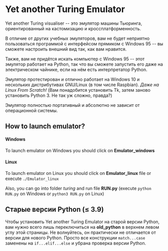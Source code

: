 # Yet another Turing Emulator

Yet another Turing visualiser -- это эмулятор машины Тьюринга, ориентированный на кастомизацию и кроссплатформенность.

В отличие от других учебных эмуляторов, вам не будет неприятно пользоваться программой с интерфейсом прямиком с Windows 95 -- вы сможете настроить внешний вид так, как вам нравится.

Также, вам не придётся искать компьютер с Windows 95 -- этот эмулятор работает на Python, так что вы сможете запустить его даже на электрическом чайнике, если на нём есть интерпретатор Python.

Эмулятор протестирован и отлично работает на Windows 10 и нескольких дистрибутивах GNU/Linux (в том числе Raspbian). *Даже на Linux From Scratch!* (Вам понадобится установить Tk, затем заново установить Python 3. Не так уж сложно, правда?) 

Эмулятор полностью портативный и абсолютно не зависит от операционной системы.

## How to launch emulator?

#### Windows
  To launch emulator on Windows you should click on **Emulator_windows**
#### Linux
  To launch emulator on Linux you should click on **Emulator_linux** file or execute `./Emulator_linux`
  
Also, you can go into folder *turing* and run file **RUN.py** (execute `python RUN.py` on Windows or `python3 RUN.py` on Linux)

## Старые версии Python ($\leq$ 3.9)
  Чтобы установить Yet another Turing Emulator на старой версии Python, вам нужно всего лишь переключиться на **old_python** в верхнем левом углу этой страницы. 
  Не волнуйтесь, он практически не отличается от версии для нового Python. Просто все конструкции `match...case` заменены на `if...elif...else` и убрана проверка версии Python. 
